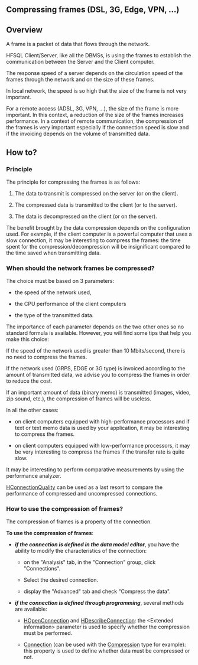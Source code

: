 


## Compressing frames (DSL, 3G, Edge, VPN, ...)
			



<a name="NOTE1"></a>
<a name="NOTE1_1"></a>


## Overview
<a name="overview_ELTTEXTE000154"></a>
A frame is a packet ot data that flows through the network.

HFSQL Client/Server, like all the DBMSs, is using the frames to establish the communication between the Server and the Client computer.

The response speed of a server depends on the circulation speed of the frames through the network and on the size of these frames.

In local network, the speed is so high that the size of the frame is not very important.

For a remote access (ADSL, 3G, VPN, ...), the size of the frame is more important. In this context, a reduction of the size of the frames increases performance. In a context of remote communication, the compression of the frames is very important especially if the connection speed is slow and if the invoicing depends on the volume of transmitted data.



<a name="NOTE2"></a>
<a name="NOTE2_1"></a>


## How to?
<a name="how_ELTTEXTE000184"></a>


### Principle
<a name="principle_ELTPARAGRAPHE000028"></a>

The principle for compressing the frames is as follows: 

1. The data to transmit is compressed on the server (or on the client).

2. The compressed data is transmitted to the client (or to the server).

3. The data is decompressed on the client (or on the server).




The benefit brought by the data compression depends on the configuration used. For example, if the client computer is a powerful computer that uses a slow connection, it may be interesting to compress the frames: the time spent for the compression/decompression will be insignificant compared to the time saved when transmitting data.
<a name="NOTE2_2"></a>


### When should the network frames be compressed?
<a name="when_should_the_network_frames_compressed_ELTPARAGRAPHE000041"></a>

The choice must be based on 3 parameters: 

- the speed of the network used, 

- the CPU performance of the client computers

- the type of the transmitted data. 




The importance of each parameter depends on the two other ones so no standard formula is available. However, you will find some tips that help you make this choice:

If the speed of the network used is greater than 10 Mbits/second, there is no need to compress the frames.

If the network used (GRPS, EDGE or 3G type) is invoiced according to the amount of transmitted data, we advise you to compress the frames in order to reduce the cost. 

If an important amount of data (binary memo) is transmitted (images, video, zip sound, etc.), the compression of frames will be useless. 

In all the other cases:

- on client computers equipped with high-performance processors and if text or text memo data is used by your application, it may be interesting to compress the frames. 

- on client computers equipped with low-performance processors, it may be very interesting to compress the frames if the transfer rate is quite slow.




It may be interesting to perform comparative measurements by using the performance analyzer.

[HConnectionQuality](../WDLang4/1000018291.md) can be used as a last resort to compare the performance of compressed and uncompressed connections.
<a name="NOTE2_3"></a>


### How to use the compression of frames?
<a name="how_use_the_compression_frames_ELTPARAGRAPHE000071"></a>

The compression of frames is a property of the connection.

**To use the compression of frames**: 

- ***if the connection is defined in the data model editor***, you have the ability to modify the characteristics of the connection: 

	- on the "Analysis" tab, in the "Connection" group, click "Connections". 

	- Select the desired connection. 

	- display the "Advanced" tab and check "Compress the data".




- ***if the connection is defined through programming***, several methods are available:

	- [HOpenConnection](../WDLang4/3044107.md) and [HDescribeConnection](../WDLang4/3044205.md): the &lt;Extended information&gt; parameter is used to specify whether the compression must be performed.

	- [Connection](../WDLang4/1514073.md) (can be used with the [Compression](../Proprietes/1000017276.md) type for example): this property is used to define whether data must be compressed or not.








